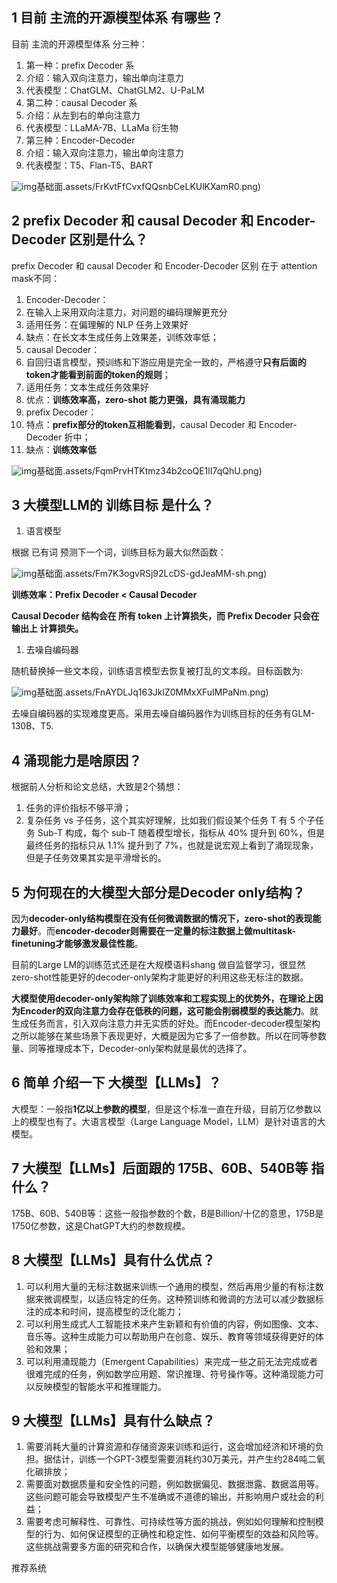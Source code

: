 ## 1 目前 主流的开源模型体系 有哪些？



目前 主流的开源模型体系 分三种：

1. 第一种：prefix Decoder 系
2. 介绍：输入双向注意力，输出单向注意力
3. 代表模型：ChatGLM、ChatGLM2、U-PaLM
4. 第二种：causal Decoder 系
5. 介绍：从左到右的单向注意力
6. 代表模型：LLaMA-7B、LLaMa 衍生物
7. 第三种：Encoder-Decoder
8. 介绍：输入双向注意力，输出单向注意力
9. 代表模型：T5、Flan-T5、BART

![img](大模型（LLMs)基础面.assets/FrKvtFfCvxfQQsnbCeLKUlKXamR0.png)

## 2 prefix Decoder 和 causal Decoder 和 Encoder-Decoder 区别是什么？



prefix Decoder 和 causal Decoder 和 Encoder-Decoder 区别 在于 attention mask不同：

1. Encoder-Decoder：
2. 在输入上采用双向注意力，对问题的编码理解更充分
3. 适用任务：在偏理解的 NLP 任务上效果好
4. 缺点：在长文本生成任务上效果差，训练效率低；
5. causal Decoder：
6. 自回归语言模型，预训练和下游应用是完全一致的，严格遵守**只有后面的token才能看到前面的token的规则**；
7. 适用任务：文本生成任务效果好
8. 优点：**训练效率高，zero-shot 能力更强，具有涌现能力**
9. prefix Decoder：
10. 特点：**prefix部分的token互相能看到**，causal Decoder 和 Encoder-Decoder 折中；
11. 缺点：**训练效率低**

![img](大模型（LLMs)基础面.assets/FqmPrvHTKtmz34b2coQE1lI7qQhU.png)

## 3 大模型LLM的 训练目标 是什么？



1. 语言模型

根据 已有词 预测下一个词，训练目标为最大似然函数：

![img](大模型（LLMs)基础面.assets/Fm7K3ogvRSj92LcDS-gdJeaMM-sh.png)

**训练效率：Prefix Decoder < Causal Decoder**

**Causal Decoder 结构会在 所有 token 上计算损失，而 Prefix Decoder 只会在 输出上 计算损失。**

1. 去噪自编码器

随机替换掉一些文本段，训练语言模型去恢复被打乱的文本段。目标函数为:

![img](大模型（LLMs)基础面.assets/FnAYDLJq163JklZ0MMxXFuIMPaNm.png)

去噪自编码器的实现难度更高。采用去噪自编码器作为训练目标的任务有GLM-130B、T5.



## 4 涌现能力是啥原因？



根据前人分析和论文总结，大致是2个猜想：

1. 任务的评价指标不够平滑；
2. 复杂任务 vs 子任务，这个其实好理解，比如我们假设某个任务 T 有 5 个子任务 Sub-T 构成，每个 sub-T 随着模型增长，指标从 40% 提升到 60%，但是最终任务的指标只从 1.1% 提升到了 7%，也就是说宏观上看到了涌现现象，但是子任务效果其实是平滑增长的。



## 5 为何现在的大模型大部分是Decoder only结构？



因为**decoder-only结构模型在没有任何微调数据的情况下，zero-shot的表现能力最好**。而**encoder-decoder则需要在一定量的标注数据上做multitask-finetuning才能够激发最佳性能**。

目前的Large LM的训练范式还是在大规模语料shang 做自监督学习，很显然zero-shot性能更好的decoder-only架构才能更好的利用这些无标注的数据。

**大模型使用decoder-only架构除了训练效率和工程实现上的优势外，在理论上因为Encoder的双向注意力会存在低秩的问题，这可能会削弱模型的表达能力**。就生成任务而言，引入双向注意力并无实质的好处。而Encoder-decoder模型架构之所以能够在某些场景下表现更好，大概是因为它多了一倍参数。所以在同等参数量、同等推理成本下，Decoder-only架构就是最优的选择了。



## 6 简单 介绍一下 大模型【LLMs】？



大模型：一般指**1亿以上参数的模型**，但是这个标准一直在升级，目前万亿参数以上的模型也有了。大语言模型（Large Language Model，LLM）是针对语言的大模型。



## 7 大模型【LLMs】后面跟的 175B、60B、540B等 指什么？



175B、60B、540B等：这些一般指参数的个数，B是Billion/十亿的意思，175B是1750亿参数，这是ChatGPT大约的参数规模。



## 8 大模型【LLMs】具有什么优点？



1. 可以利用大量的无标注数据来训练一个通用的模型，然后再用少量的有标注数据来微调模型，以适应特定的任务。这种预训练和微调的方法可以减少数据标注的成本和时间，提高模型的泛化能力；
2. 可以利用生成式人工智能技术来产生新颖和有价值的内容，例如图像、文本、音乐等。这种生成能力可以帮助用户在创意、娱乐、教育等领域获得更好的体验和效果；
3. 可以利用涌现能力（Emergent Capabilities）来完成一些之前无法完成或者很难完成的任务，例如数学应用题、常识推理、符号操作等。这种涌现能力可以反映模型的智能水平和推理能力。



## 9 大模型【LLMs】具有什么缺点？



1. 需要消耗大量的计算资源和存储资源来训练和运行，这会增加经济和环境的负担。据估计，训练一个GPT-3模型需要消耗约30万美元，并产生约284吨二氧化碳排放；
2. 需要面对数据质量和安全性的问题，例如数据偏见、数据泄露、数据滥用等。这些问题可能会导致模型产生不准确或不道德的输出，并影响用户或社会的利益；
3. 需要考虑可解释性、可靠性、可持续性等方面的挑战，例如如何理解和控制模型的行为、如何保证模型的正确性和稳定性、如何平衡模型的效益和风险等。这些挑战需要多方面的研究和合作，以确保大模型能够健康地发展。









推荐系统


